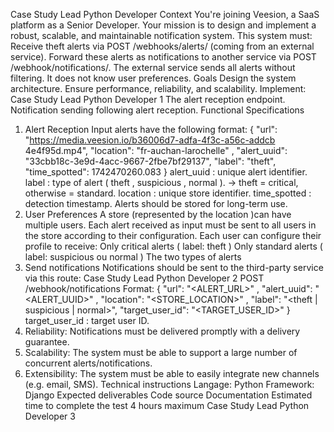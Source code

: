 Case Study Lead Python
Developer
Context
You're joining Veesion, a SaaS platform as a Senior Developer. Your mission
is to design and implement a robust, scalable, and maintainable notification
system.
This system must:
Receive theft alerts via POST /webhooks/alerts/ (coming from an external
service).
Forward these alerts as notifications to another service via POST
/webhook/notifications/.
The external service sends all alerts without filtering. It does not know
user preferences.
Goals
Design the system architecture.
Ensure performance, reliability, and scalability.
Implement:
Case Study Lead Python Developer 1
The alert reception endpoint.
Notification sending following alert reception.
Functional Specifications
1. Alert Reception
Input alerts have the following format:
{
"url": "https://media.veesion.io/b36006d7-adfa-4f3c-a56c-addcb
4e4f95d.mp4",
"location": "fr-auchan-larochelle"
,
"alert_uuid": "33cbb18c-3e9d-4acc-9667-2fbe7bf29137",
"label": "theft",
"time_spotted": 1742470260.083
}
alert_uuid : unique alert identifier.
label : type of alert ( theft , suspicious , normal ).
→ theft = critical, otherwise = standard.
location : unique store identifier.
time_spotted : detection timestamp.
Alerts should be stored for long-term use.
2. User Preferences
A store (represented by the location )can have multiple users. Each alert
received as input must be sent to all users in the store according to their
configuration.
Each user can configure their profile to receive:
Only critical alerts ( label: theft )
Only standard alerts ( label: suspicious ou normal )
The two types of alerts
3. Send notifications
Notifications should be sent to the third-party service via this route:
Case Study Lead Python Developer 2
POST /webhook/notifications
Format:
{
"url": "<ALERT_URL>"
,
"alert_uuid": "<ALERT_UUID>"
,
"location": "<STORE_LOCATION>"
,
"label": "<theft | suspicious | normal>",
"target_user_id": "<TARGET_USER_ID>"
}
target_user_id : target user ID.
3. Reliability: Notifications must be delivered promptly with a delivery
guarantee.
4. Scalability: The system must be able to support a large number of
concurrent alerts/notifications.
5. Extensibility: The system must be able to easily integrate new channels
(e.g. email, SMS).
Technical instructions
Langage: Python
Framework: Django
Expected deliverables
Code source
Documentation
Estimated time to complete the test
4 hours maximum
Case Study Lead Python Developer 3